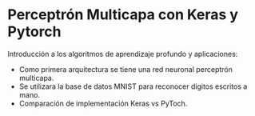 # Perceptrón Multicapa con Keras y Pytorch
Introducción a los algoritmos de aprendizaje profundo y aplicaciones:

* Como primera arquitectura se tiene una red neuronal perceptrón multicapa.
* Se utilizara la base de datos MNIST para reconocer digitos escritos a mano.
* Comparación de implementación Keras vs PyToch.
